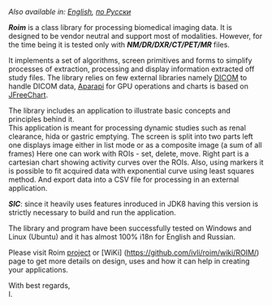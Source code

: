 *Also available in: [English](README.md), [по Русски](README.ru_ru.md)*

***Roim*** is a class library for processing biomedical imaging data. 
It is designed to be vendor neutral and support most of modalities. 
However, for the time being it is tested only with ***NM/DR/DXR/CT/PET/MR*** files.
 
It implements a set of algorithms, screen primitives and forms to simplify processes of extraction, 
processing and display information extracted off study files. 
The library relies on few external libraries namely [DICOM](https://ru.wikipedia.org/wiki/DICOM) to handle DICOM data, 
[Aparapi](https://aparapi.github.io/) for GPU operations and charts is based on [JFreeChart](http://www.jfree.org/jfreechart/). 

The library includes an application to illustrate basic concepts and principles behind it.  
This application is meant for processing dynamic studies such as renal clearance, hida or gastric emptying. 
The screen is split into two parts left one displays image either in list mode or as a composite image (a sum of all frames)
Here one can work with ROIs - set, delete, move. 
Right part is a cartesian chart showing activity curves over the ROIs. 
Also, using markers it is possible to fit acquired data with exponential curve using least squares method. 
And export data into a CSV file for processing in an external application.          

***SIC***: since it heavily uses features inroduced in JDK8 having this version is strictly necessary to build and run the application.

The library and program have been successfully tested on Windows and Linux (Ubuntu) and it has almost 100% i18n for English and Russian.  

Please visit Roim [project](http://ivli.github.io/roim/) or [WiKi] (https://github.com/ivli/roim/wiki/ROIM/) page to get more details on design, uses and how it can help in creating your applications.


With best regards,    
I.


